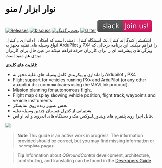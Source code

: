 # نوار ابزار / منو

[![Releases](https://img.shields.io/github/release/mavlink/QGroundControl.svg)](https://github.com/mavlink/QGroundControl/releases) [![Discuss](https://img.shields.io/badge/discuss-px4-ff69b4.svg)](http://discuss.px4.io/c/qgroundcontrol/qgroundcontrol-usage) [![بحث و گفتگو](https://img.shields.io/badge/discuss-ardupilot-ff69b4.svg)](http://discuss.ardupilot.org/c/ground-control-software/qgroundcontrol) [![Gitter](https://badges.gitter.im/Join%20Chat.svg)](https://gitter.im/mavlink/qgroundcontrol?utm_source=badge&utm_medium=badge&utm_campaign=pr-badge&utm_content=badge) [![Slack](../assets/site/slack.svg)](https://join.slack.com/t/px4/shared_invite/zt-si4xo5qs-R4baYFmMjlrT4rQK5yUnaA)

اپلیکیشن کیوگراند کنترل یک ایستگاه کنترل زمینی است که امکان راه‌اندازی و کنترل انواع وسیله های نقلیه مجهز به ArduPilot و PX4 را فراهم میکند. این برنامه درحالی که ویژگی های پیشرفته ای را برای کاربران حرفه فراهم میکند در عین حال برای کاربران مبتدی هم مفید است.

**قابلیت های کلیدی:**

* راه‌اندازی و پیکربندی کامل وسیله های نقلیه مجهز به Ardupilot و PX4
* Flight support for vehicles running PX4 and ArduPilot (or any other autopilot that communicates using the MAVLink protocol).
* Mission planning for autonomous flight.
* Flight map display showing vehicle position, flight track, waypoints and vehicle instruments.
* بخش تصویر زنده روی نمایشگر
* پشتیبانی از کنترل همزمان چندین وسیله نقلیه.
* قابل اجرا روی پلتفرم های ویندوز،لینوکس،مک و دستگاه های اندروید و ای او اس.

![](../../assets/quickstart/ConnectedVehicle.jpg)

> **Note** This guide is an active work in progress. The information provided should be correct, but you may find missing information or incomplete pages.

<span></span>

> **Tip** Information about *QGroundControl* development, architecture, contributing, and translating can be found in the [Developers Guide](https://dev.qgroundcontrol.com/en/).